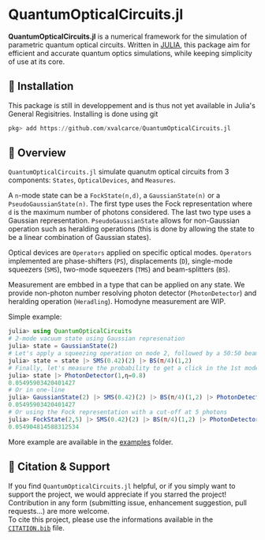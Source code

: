 # QuantumOpticalCircuits.jl

**QuantumOpticalCircuits.jl** is a numerical framework for the simulation of parametric quantum optical circuits.
Written in [JULIA](https://julialang.org), this package aim for efficient and accurate quantum optics simulations, while keeping simplicity of use at its core.

## 🎁 Installation

This package is still in developpement and is thus not yet available in Julia's General Regisitries.
Installing is done using git

```julia
pkg> add https://github.com/xvalcarce/QuantumOpticalCircuits.jl
```

## 👀 Overview

`QuantumOpticalCircuits.jl` simulate quanutm optical circuits from 3 components: `States`, `OpticalDevices`, and `Measures`.  

A `n`-mode state can be a `FockState(n,d)`, a `GaussianState(n)` or a `PseudoGaussianState(n)`. The first type uses the Fock representation where `d` is the maximum number of photons considered. The last two type uses a Gaussian representation. `PseudoGaussianState` allows for non-Gaussian operation such as heralding operations (this is done by allowing the state to be a linear combination of Gaussian states).

Optical devices are `Operators` applied on specific optical modes. `Operators` implemented are phase-shifters (`PS`), displacements (`D`), single-mode squeezers (`SMS`), two-mode squeezers (`TMS`) and beam-splitters (`BS`).

Measurement are embbed in a type that can be applied on any state. We provide non-photon number resolving photon detector (`PhotonDetector`) and heralding operation (`Heradling`). Homodyne measurement are WIP.

Simple example:
```julia
julia> using QuantumOpticalCircuits
# 2-mode vacuum state using Gaussian represenation
julia> state = GaussianState(2)
# Let's apply a squeezing operation on mode 2, followed by a 50:50 beam-splitter between mode 1 and 2
julia> state = state |> SMS(0.42)(2) |> BS(π/4)(1,2)
# Finally, let's measure the probability to get a click in the 1st mode with a photon detector with 80% efficiency
julia> state |> PhotonDetector(1,η=0.8)
0.05495903420401427
# Or in one-line
julia> GaussianState(2) |> SMS(0.42)(2) |> BS(π/4)(1,2) |> PhotonDetector(1,η=0.8)
0.05495903420401427
# Or using the Fock representation with a cut-off at 5 photons
julia> FockState(2,5) |> SMS(0.42)(2) |> BS(π/4)(1,2) |> PhotonDetector(1,η=0.8)
0.054904814588312534
```

More example are available in the [examples](https://github.com/xvalcarce/QuantumOpticalCircuits.jl/tree/master/examples) folder.


## 🙏 Citation & Support

If you find `QuantumOpticalCircuits.jl` helpful, or if you simply want to support the project, we would appreciate if you starred the project!  
Contribution in any form (submitting issue, enhancement suggestion, pull requests...) are more welcome.  
To cite this project, please use the informations available in the [`CITATION.bib`](https://github.com/xvalcarce/QuantumOpticalCircuits.jl/blob/master/CITATION.bib) file.

